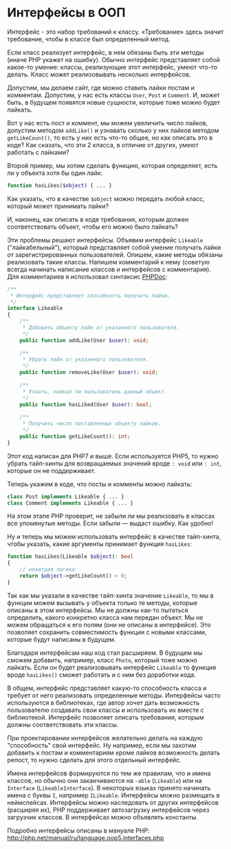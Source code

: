 # Интерфейсы в ООП

Интерфейс - это набор требований к классу. «Требование» здесь значит требование, чтобы в классе был определенный метод.

Если класс реализует интерфейс, в нем обязаны быть эти методы (иначе PHP укажет на ошибку). Обычно интерфейс представляет собой какое-то умение: классы, реализующие этот интерфейс, умеют что-то делать. Класс может реализовывать несколько интерфейсов.

Допустим, мы делаем сайт, где можно ставить лайки постам и комментам. Допустим, у нас есть классы `User`, `Post` и `Comment`. И, может быть, в будущем появятся новые сущности, которые тоже можно будет лайкать. 

Вот у нас есть пост и коммент, мы можем увеличить число лайков, допустим методом `addLike()` и узнавать сколько у них лайков методом `getLikeCount()`, то есть у них есть что-то общее, но как описать это в коде? Как сказать, что эти 2 класса, в отличие от других, умеют работать с лайками?  

Второй пример, мы хотим сделать функцию, которая определяет, есть ли у объекта хотя бы один лайк: 

```php
function hasLikes($object) { ... }
```

Как указать, что в качестве `$object` можно передать любой класс, который может принимать лайки?

И, наконец, как описать в коде требования, которым должен соответствовать объект, чтобы его можно было лайкать? 

Эти проблемы решают интерфейсы. Объявим интерфейс `Likeable` ("лайкабельный"), который представляет собой умение получать лайки от зарегистрированных пользователей. Опишем, какие методы обязаны реализовать такие классы. Напишем комментарий к нему (советую всегда начинать написание классов и интерфейсов с комментария). Для комментариев я использовал синтаксис [PHPDoc](https://ru.wikipedia.org/wiki/PHPDoc): 

```php
/**
 * Интерфейс представляет способность получать лайки.
 */
interface Likeable
{
    /**
     * Добавить объекту лайк от указанного пользователя.
     */   
    public function addLike(User $user): void;
    
    /**
     * Убрать лайк от указанного пользователя.
     */
    public function removeLike(User $user): void;
    
    /** 
     * Узнать, лайкал ли пользователь данный объект.
     */
    public function hasLiked(User $user): bool;
    
    /**
     * Получить число поставленных объекту лайков.
     */
    public function getLikeCount(): int;
}
```

Этот код написан для PHP7 и выше. Если используется PHP5, то нужно убрать тайп-хинты для возвращаемых значений вроде `: void` или `: int`, которые он не поддерживает.

Теперь укажем в коде, что посты и комменты можно лайкать: 

```php
class Post implements Likeable { ... }
class Comment implements Likeable { ... }
```

На этом этапе PHP проверит, не забыли ли мы реализовать в классах все упомянутые методы. Если забыли — выдаст ошибку. Как удобно! 

Ну и теперь мы можем использовать интерфейс в качестве тайп-хинта, чтобы указать, какие аргументы принимает функция `hasLikes`: 

```php
function hasLikes(Likeable $object): bool 
{
    // нехитрая логика
    return $object->getLikeCount() > 0;
}
```

Так как мы указали в качестве тайп-хинта значение `Likeable`, то мы в функции можем вызывать у объекта только те методы, которые описаны в этом интерфейсы. Мы не должны как-то пытаться определить, какого конкретно класса нам передан объект. Мы не можем обращаться к его полям (они не описаны в интерфейсе). Это позволяет сохранить совместимость функции с новыми классами, которые будут написаны в будущем.

Благодаря интерфейсам наш код стал расширяем. В будущем мы сможем добавить, например, класс `Photo`, который тоже можно лайкать. Если он будет реализовывать интерфейс `Likeable` то функция вроде `hasLikes()` сможет работать и с ним без доработки кода.

В общем, интерфейс представляет какую-то способность класса и требует от него реализовать определенные методы. Интерфейсы часто используются в библиотеках, где автор хочет дать возможность пользователю создавать свои классы и использовать их вместе с библиотекой. Интерфейс позволяет описать требования, которым должны соответствовать эти классы.

При проектировании интерфейсов желательно делать на каждую "способность" свой интерфейс. Ну например, если мы захотим добавить к постам и комментариям кроме лайков возможность делать репост, то нужно сделать для этого отдельный интерфейс.

Имена интерфейсов формируются по тем же правилам, что и имена классов, но обычно они заканчиваются на `-able` (`Likeable`) или на `Interface` (`LikeableInterface`). В некоторых языках принято начинать имена с буквы `I`, например `ILikeable`. Интерфейсы можно размещать в неймспейсах. Интерфейсы можно наследовать от других интерфейсов (расширяя их), PHP поддерживает автозагрузку интерфейсов через загрузчик классов. В интерфейсах можно объявлять константы.

Подробно интерфейсы описаны в мануале PHP: http://php.net/manual/ru/language.oop5.interfaces.php

